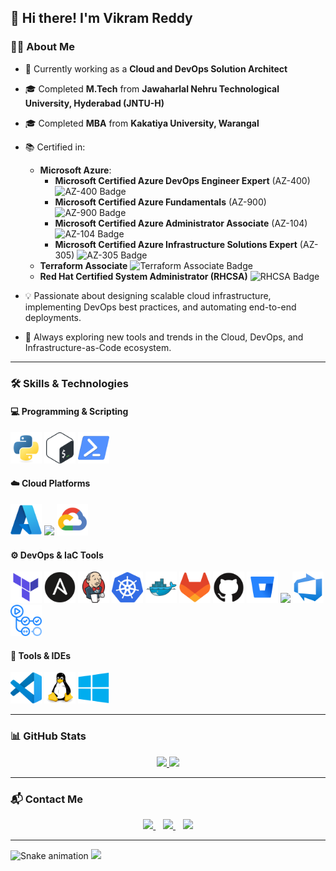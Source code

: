 ## 👋 Hi there! I'm Vikram Reddy

### 👨‍💻 About Me

- 🎯 Currently working as a **Cloud and DevOps Solution Architect**
- 🎓 Completed **M.Tech** from **Jawaharlal Nehru Technological University, Hyderabad (JNTU-H)**
- 🎓 Completed **MBA** from **Kakatiya University, Warangal**
- 📚 Certified in:
  - **Microsoft Azure**:
    - **Microsoft Certified Azure DevOps Engineer Expert** (AZ-400) ![AZ-400 Badge](https://img.shields.io/badge/AZ-400-F3F3F3?style=flat&logo=microsoftazure&logoColor=blue)
    - **Microsoft Certified Azure Fundamentals** (AZ-900) ![AZ-900 Badge](https://img.shields.io/badge/AZ-900-F3F3F3?style=flat&logo=microsoftazure&logoColor=blue)
    - **Microsoft Certified Azure Administrator Associate** (AZ-104) ![AZ-104 Badge](https://img.shields.io/badge/AZ-104-F3F3F3?style=flat&logo=microsoftazure&logoColor=blue)
    - **Microsoft Certified Azure Infrastructure Solutions Expert** (AZ-305) ![AZ-305 Badge](https://img.shields.io/badge/AZ-305-F3F3F3?style=flat&logo=microsoftazure&logoColor=blue)
  - **Terraform Associate** ![Terraform Associate Badge](https://img.shields.io/badge/Terraform-Associate-F3F3F3?style=flat&logo=terraform&logoColor=orange)
  - **Red Hat Certified System Administrator (RHCSA)** ![RHCSA Badge](https://img.shields.io/badge/Red_Hat-RHCSA-F3F3F3?style=flat&logo=redhat&logoColor=red)

- 💡 Passionate about designing scalable cloud infrastructure, implementing DevOps best practices, and automating end-to-end deployments.
- 🚀 Always exploring new tools and trends in the Cloud, DevOps, and Infrastructure-as-Code ecosystem.

---

### 🛠️ Skills & Technologies

#### 💻 Programming & Scripting
<p>
  <img src="https://raw.githubusercontent.com/devicons/devicon/master/icons/python/python-original.svg" width="50" />
  <img src="https://raw.githubusercontent.com/devicons/devicon/master/icons/bash/bash-original.svg" width="50" />
  <img src="https://raw.githubusercontent.com/devicons/devicon/master/icons/powershell/powershell-original.svg" width="50" />
</p>

#### ☁️ Cloud Platforms
<p>
  <img src="https://raw.githubusercontent.com/devicons/devicon/master/icons/azure/azure-original.svg" width="50" />
  <img src="https://cdn.jsdelivr.net/gh/devicons/devicon/icons/amazonwebservices/amazonwebservices-original-wordmark.svg" width="60" />
  <img src="https://raw.githubusercontent.com/devicons/devicon/master/icons/googlecloud/googlecloud-original.svg" width="50" />
</p>

#### ⚙️ DevOps & IaC Tools
<p>
  <img src="https://raw.githubusercontent.com/devicons/devicon/master/icons/terraform/terraform-original.svg" width="50" />
  <img src="https://raw.githubusercontent.com/devicons/devicon/master/icons/ansible/ansible-original.svg" width="50" />
  <img src="https://raw.githubusercontent.com/devicons/devicon/master/icons/jenkins/jenkins-original.svg" width="50" />
  <img src="https://raw.githubusercontent.com/devicons/devicon/master/icons/kubernetes/kubernetes-plain.svg" width="50" />
  <img src="https://raw.githubusercontent.com/devicons/devicon/master/icons/docker/docker-original.svg" width="50" />
  <img src="https://raw.githubusercontent.com/devicons/devicon/master/icons/gitlab/gitlab-original.svg" width="50" />
  <img src="https://raw.githubusercontent.com/devicons/devicon/master/icons/github/github-original.svg" width="50" />
  <img src="https://raw.githubusercontent.com/devicons/devicon/master/icons/bitbucket/bitbucket-original.svg" width="50" />
  <img src="https://raw.githubusercontent.com/devicons/devicon/master/icons/cloudformation/cloudformation-original.svg" width="50" />
  <img src="https://raw.githubusercontent.com/devicons/devicon/master/icons/azuredevops/azuredevops-original.svg" width="50" />
  <img src="https://raw.githubusercontent.com/devicons/devicon/master/icons/githubactions/githubactions-original.svg" width="50" />
</p>

#### 🧰 Tools & IDEs
<p>
  <img src="https://raw.githubusercontent.com/devicons/devicon/master/icons/vscode/vscode-original.svg" width="50" />
  <img src="https://raw.githubusercontent.com/devicons/devicon/master/icons/linux/linux-original.svg" width="50" />
  <img src="https://raw.githubusercontent.com/devicons/devicon/master/icons/windows8/windows8-original.svg" width="50" />
</p>

---

### 📊 GitHub Stats

<div align="center">
  <a href="https://github.com/meruguvikram">
    <img height="190em" src="https://github-readme-stats.vercel.app/api?username=meruguvikram&show_icons=true&theme=react&include_all_commits=true&count_private=true"/>
    <img height="190em" src="https://github-readme-stats.vercel.app/api/top-langs/?username=meruguvikram&layout=compact&langs_count=8&theme=react"/>
  </a>
</div>

---

### 📬 Contact Me

<p align="center">
  <a href="https://github.com/meruguvikram">
    <img src="https://img.shields.io/badge/github-%23100000.svg?&style=for-the-badge&logo=github&logoColor=white">
  </a>
  &nbsp;&nbsp;
  <a href="mailto:your-email@example.com">
    <img src="https://img.shields.io/badge/gmail-D14836?&style=for-the-badge&logo=gmail&logoColor=white">
  </a>
  &nbsp;&nbsp;
  <a href="https://www.linkedin.com/in/your-linkedin">
    <img src="https://img.shields.io/badge/linkedin-%230077B5.svg?&style=for-the-badge&logo=linkedin&logoColor=white">
  </a>
</p>

---

![Snake animation](https://github.com/meruguvikram/meruguvikram/blob/output/github-contribution-grid-snake.svg)
![](https://komarev.com/ghpvc/?username=meruguvikram)

